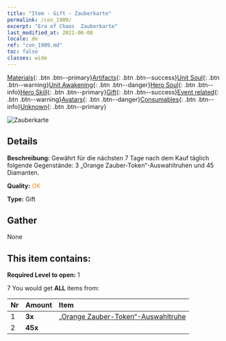 ```yaml
---
title: "Item - Gift - Zauberkarte"
permalink: /con_1909/
excerpt: "Era of Chaos  Zauberkarte"
last_modified_at: 2021-06-08
locale: de
ref: "con_1909.md"
toc: false
classes: wide
---
```

 [Materials](/ItemsDE/){: .btn .btn--primary}[Artifacts](/ItemsDE/Artifacts/){: .btn .btn--success}[Unit Soul](/ItemsDE/UnitSoul/){: .btn .btn--warning}[Unit Awakening](/ItemsDE/UnitAwakening/){: .btn .btn--danger}[Hero Soul](/ItemsDE/HeroSoul/){: .btn .btn--info}[Hero Skill](/ItemsDE/HeroSkill/){: .btn .btn--primary}[Gift](/ItemsDE/Gift/){: .btn .btn--success}[Event related](/ItemsDE/Events/){: .btn .btn--warning}[Avatars](/ItemsDE/Avatars/){: .btn .btn--danger}[Consumables](/ItemsDE/Consumables/){: .btn .btn--info}[Unknown](/ItemsDE/Unknown/){: .btn .btn--primary}

 ![Zauberkarte](/images/t/i_907532.png)

## Details
 **Beschreibung:** Gewährt für die nächsten 7 Tage nach dem Kauf täglich folgende Gegenstände: 3 „Orange Zauber-Token“-Auswahltruhen und 45 Diamanten.

 **Quality:** <span style="color: #FF8C00">OK</span>

 **Type:** Gift

## Gather

  None

## This item contains:

 **Required Level to open:** 1

 7 You would get **ALL** items  from:

  | Nr | Amount |     Item    |
  |:---|:-------|:------------|
  | 1 |  **3x** | [„Orange Zauber-Token“-Auswahltruhe](/ItemsDE/con_1914/) |  | 
  | 2 |  **45x** | <i class="fas fa-gem"/> |  | 
